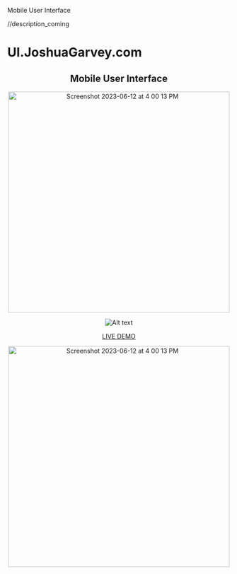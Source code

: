 Mobile User Interface

//description_coming

# UI.JoshuaGarvey.com

<div align="center">

## Mobile User Interface

[<img width="500" alt="Screenshot 2023-06-12 at 4 00 13 PM" src="https://github.com/Jgar514/JoshandEllie/assets/119822971/b5c9977f-3035-4664-864e-2689e8b6899c">](http://JoshuaGarvey.com/)

![Alt text](https://github.com/Jgar514/subdomain_netlify/blob/main/ui_1.gif)

<!-- <img width="400" alt="Screenshot 2023-07-02 at 12 05 25 AM" src="https://github.com/Jgar514/subdomain_popup/blob/main/popup.gif"> -->

<!-- [Link text](https://website-name.com) -->

[LIVE DEMO](https://joshuagarvey.com/)

[<img width="500" alt="Screenshot 2023-06-12 at 4 00 13 PM" src="https://github.com/Jgar514/JoshandEllie/assets/119822971/b5c9977f-3035-4664-864e-2689e8b6899c">](http://JoshuaGarvey.com/)

</div>
